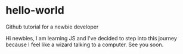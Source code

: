 # hello-world
Github tutorial for a newbie developer

Hi newbies,
I am learning JS and I've decided to step into this journey because I feel like a wizard talking to a computer.
See you soon.
